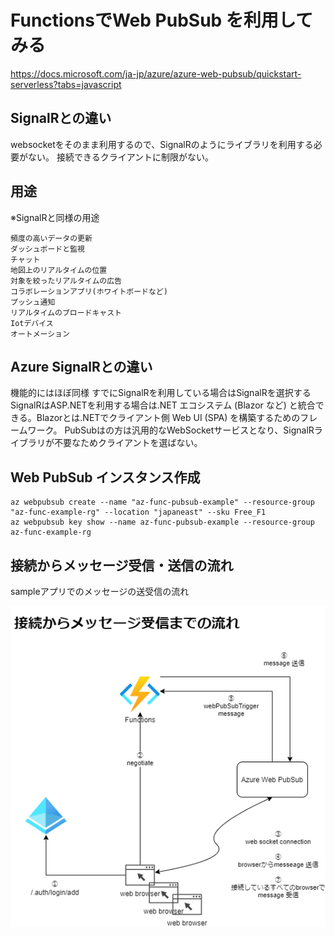 # FunctionsでWeb PubSub を利用してみる

https://docs.microsoft.com/ja-jp/azure/azure-web-pubsub/quickstart-serverless?tabs=javascript

## SignalRとの違い
websocketをそのまま利用するので、SignalRのようにライブラリを利用する必要がない。
接続できるクライアントに制限がない。

## 用途
※SignalRと同様の用途
```
頻度の高いデータの更新
ダッシュボードと監視
チャット
地図上のリアルタイムの位置
対象を絞ったリアルタイムの広告
コラボレーションアプリ(ホワイトボードなど)
プッシュ通知
リアルタイムのブロードキャスト
Iotデバイス
オートメーション
```

## Azure SignalRとの違い
機能的にはほぼ同様
すでにSignalRを利用している場合はSignalRを選択する
SignalRはASP.NETを利用する場合は.NET エコシステム (Blazor など) と統合できる。Blazorとは.NETでクライアント側 Web UI (SPA) を構築するためのフレームワーク。
PubSubはの方は汎用的なWebSocketサービスとなり、SignalRライブラリが不要なためクライアントを選ばない。

## Web PubSub インスタンス作成
```
az webpubsub create --name "az-func-pubsub-example" --resource-group "az-func-example-rg" --location "japaneast" --sku Free_F1
az webpubsub key show --name az-func-pubsub-example --resource-group az-func-example-rg
```


## 接続からメッセージ受信・送信の流れ

sampleアプリでのメッセージの送受信の流れ

![AzurePubSubxFunctions](./AzurePubSubxFunctions.png)


